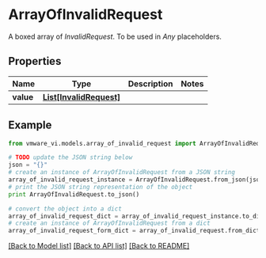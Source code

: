 # ArrayOfInvalidRequest

A boxed array of *InvalidRequest*. To be used in *Any* placeholders. 

## Properties
Name | Type | Description | Notes
------------ | ------------- | ------------- | -------------
**value** | [**List[InvalidRequest]**](InvalidRequest.md) |  | 

## Example

```python
from vmware_vi.models.array_of_invalid_request import ArrayOfInvalidRequest

# TODO update the JSON string below
json = "{}"
# create an instance of ArrayOfInvalidRequest from a JSON string
array_of_invalid_request_instance = ArrayOfInvalidRequest.from_json(json)
# print the JSON string representation of the object
print ArrayOfInvalidRequest.to_json()

# convert the object into a dict
array_of_invalid_request_dict = array_of_invalid_request_instance.to_dict()
# create an instance of ArrayOfInvalidRequest from a dict
array_of_invalid_request_form_dict = array_of_invalid_request.from_dict(array_of_invalid_request_dict)
```
[[Back to Model list]](../README.md#documentation-for-models) [[Back to API list]](../README.md#documentation-for-api-endpoints) [[Back to README]](../README.md)


